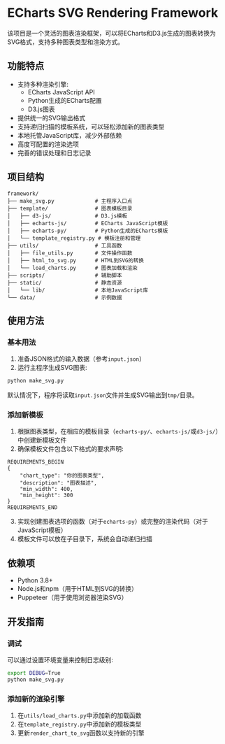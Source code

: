 # ECharts SVG Rendering Framework

该项目是一个灵活的图表渲染框架，可以将ECharts和D3.js生成的图表转换为SVG格式，支持多种图表类型和渲染方式。

## 功能特点

- 支持多种渲染引擎:
  - ECharts JavaScript API
  - Python生成的ECharts配置
  - D3.js图表
- 提供统一的SVG输出格式
- 支持递归扫描的模板系统，可以轻松添加新的图表类型
- 本地托管JavaScript库，减少外部依赖
- 高度可配置的渲染选项
- 完善的错误处理和日志记录

## 项目结构

```
framework/
├── make_svg.py             # 主程序入口点
├── template/               # 图表模板目录
│   ├── d3-js/              # D3.js模板
│   ├── echarts-js/         # ECharts JavaScript模板
│   ├── echarts-py/         # Python生成的ECharts模板
│   └── template_registry.py # 模板注册和管理
├── utils/                  # 工具函数
│   ├── file_utils.py       # 文件操作函数
│   ├── html_to_svg.py      # HTML到SVG的转换
│   └── load_charts.py      # 图表加载和渲染
├── scripts/                # 辅助脚本
├── static/                 # 静态资源
│   └── lib/                # 本地JavaScript库
└── data/                   # 示例数据
```

## 使用方法

### 基本用法

1. 准备JSON格式的输入数据（参考`input.json`）
2. 运行主程序生成SVG图表:

```bash
python make_svg.py
```

默认情况下，程序将读取`input.json`文件并生成SVG输出到`tmp/`目录。

### 添加新模板

1. 根据图表类型，在相应的模板目录（`echarts-py/`、`echarts-js/`或`d3-js/`）中创建新模板文件
2. 确保模板文件包含以下格式的要求声明:

```
REQUIREMENTS_BEGIN
{
    "chart_type": "你的图表类型",
    "description": "图表描述",
    "min_width": 400,
    "min_height": 300
}
REQUIREMENTS_END
```

3. 实现创建图表选项的函数（对于`echarts-py`）或完整的渲染代码（对于JavaScript模板）
4. 模板文件可以放在子目录下，系统会自动递归扫描

## 依赖项

- Python 3.8+
- Node.js和npm（用于HTML到SVG的转换）
- Puppeteer（用于使用浏览器渲染SVG）

## 开发指南

### 调试

可以通过设置环境变量来控制日志级别:

```bash
export DEBUG=True
python make_svg.py
```

### 添加新的渲染引擎

1. 在`utils/load_charts.py`中添加新的加载函数
2. 在`template_registry.py`中添加新的模板类型
3. 更新`render_chart_to_svg`函数以支持新的引擎 